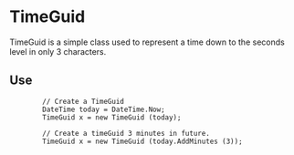 # TimeGuid #

TimeGuid is a simple class used to represent a time down to the seconds level in only 3 characters.

## Use



            // Create a TimeGuid
            DateTime today = DateTime.Now;
            TimeGuid x = new TimeGuid (today);

            // Create a timeGuid 3 minutes in future.
            TimeGuid x = new TimeGuid (today.AddMinutes (3));



